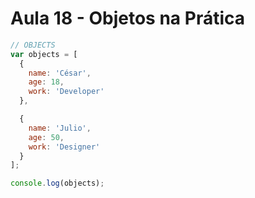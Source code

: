 # Aula 18 - Objetos na Prática

```jsx
// OBJECTS
var objects = [
  {
    name: 'César',
    age: 18,
    work: 'Developer'
  },

  {
    name: 'Julio',
    age: 50,
    work: 'Designer'
  }
];

console.log(objects);
```